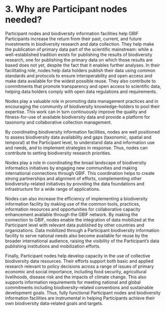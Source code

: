 # 3. Why are Participant nodes needed?

Participant nodes and biodiversity information facilities help GBIF Participants increase the return from their past, current, and future investments in biodiversity research and data collection. They help make the publication of primary data part of the scientific mainstream: while a well-established tradition exists for publishing the results of biodiversity research, one for publishing the primary data on which those results are based does not yet, despite the fact that it enables further analyses. In their facilitating role, nodes help data holders publish their data using common standards and protocols to ensure interoperability and open access and make data available for the widest possible reuse. They also contribute to commitments that promote transparency and open access to scientific data, helping data holders comply with open data regulations and requirements. 

Nodes play a valuable role in promoting data management practices and in encouraging the community of biodiversity knowledge-holders to pool their expertise. This work can in turn continuously improve the quality and fitness-for-use of available biodiversity data and provide a platform for taxonomy and collaborative collection management. 

By coordinating biodiversity information facilities, nodes are well positioned to assess biodiversity data availability and gaps \(taxonomic, spatial and temporal\) at the Participant level, to understand data and information use and needs, and to implement strategies in response. Thus, nodes can contribute to setting biodiversity research priorities.  

Nodes play a role in coordinating the broad landscape of biodiversity informatics initiatives by engaging new communities and making international connections through GBIF. This coordination helps to create strong partnerships and alignment of efforts, complementing other biodiversity-related initiatives by providing the data foundations and infrastructure for a wide range of applications. 

Nodes can also increase the efficiency of implementing a biodiversity information facility by making use of the common tools, practices, information resources and opportunities for collaborative capacity enhancement available through the GBIF network. By making the connection to GBIF, nodes enable the integration of data mobilized at the Participant level with relevant data published by other countries and organizations. Data mobilized through a Participant biodiversity information facility to serve national needs also become available for reuse by the broader international audience, raising the visibility of the Participant’s data publishing institutions and mobilization efforts.  

Finally, Participant nodes help develop capacity in the use of collective biodiversity data resources. Their efforts support both basic and applied research relevant to policy decisions across a range of issues of primary economic and social importance, including food security, agricultural livelihoods, disease risk and the impacts of climate change.  This also supports information requirements for meeting national and global commitments including biodiversity-related conventions and sustainable development goals. Thus, fully functional Participant nodes and biodiversity information facilities are instrumental in helping Participants achieve their own biodiversity data-related goals and targets.

